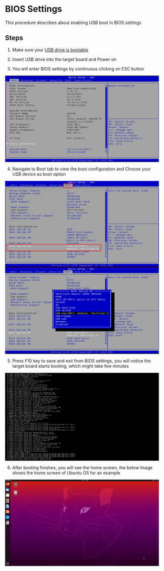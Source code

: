 # BIOS Settings

This procedure describes about enabling USB boot in BIOS settings
<div class = "bullets">


## Steps

1. Make sure your [USB drive is bootable](PreparingabootableUSBdrive.html)

2. Insert USB drive into the target board and Power on

3. You will enter BIOS settings by continuous clicking on ESC button

   

<img src="biossettings.assets/b1.PNG" alt="MicrosoftTeams-image (21)" style=" zoom: 67%; margin-left: auto; margin-right: auto; display: block;" />


4. Navigate to Boot tab to view the boot configuration and Choose your USB device as boot option

   

<img src="biossettings.assets/b3.PNG" alt="MicrosoftTeams-image (21)" style=" zoom: 67%; margin-left: auto; margin-right: auto; display: block;" />


<img src="biossettings.assets/b4.PNG" alt="MicrosoftTeams-image (21)" style=" zoom: 67%; margin-left: auto; margin-right: auto; display: block;" />


5. Press F10 key to save and exit from BIOS settings, you will notice the target board starts booting, which might take few minutes

   

<img src="biossettings.assets/b6.PNG" alt="MicrosoftTeams-image (21)" style=" zoom: 67%; margin-left: auto; margin-right: auto; display: block;" />


6. After booting finishes, you will see the home screen, the below Image shows the home screen of Ubuntu OS for an example

   

<img src="biossettings.assets/b10.PNG" alt="MicrosoftTeams-image (21)" style=" zoom: 67%; margin-left: auto; margin-right: auto; display: block;" />

</div>